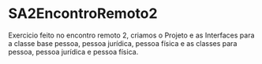 # SA2EncontroRemoto2
Exercicio feito no encontro remoto 2, criamos o Projeto e as Interfaces para a classe base pessoa, pessoa jurídica, pessoa física e as classes para pessoa, pessoa jurídica e pessoa física.
